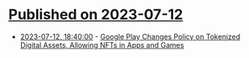 # [Published on 2023-07-12](index.md)

* [2023-07-12, 18:40:00](https://tech.slashdot.org/story/23/07/12/1743259/google-play-changes-policy-on-tokenized-digital-assets-allowing-nfts-in-apps-and-games?utm_source=rss1.0mainlinkanon&utm_medium=feed) - [Google Play Changes Policy on Tokenized Digital Assets, Allowing NFTs in Apps and Games](https://tech.slashdot.org/story/23/07/12/1743259/google-play-changes-policy-on-tokenized-digital-assets-allowing-nfts-in-apps-and-games?utm_source=rss1.0mainlinkanon&utm_medium=feed)

